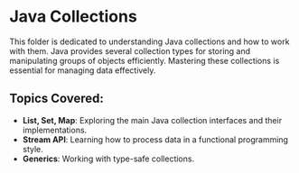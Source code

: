 # Java Collections

This folder is dedicated to understanding Java collections and how to work with them. Java provides several collection types for storing and manipulating groups of objects efficiently. Mastering these collections is essential for managing data effectively.

## Topics Covered:
- **List, Set, Map**: Exploring the main Java collection interfaces and their implementations.
- **Stream API**: Learning how to process data in a functional programming style.
- **Generics**: Working with type-safe collections.
